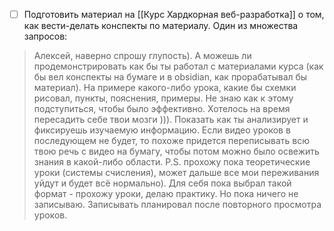 - [ ] Подготовить материал на [[Курс Хардкорная веб-разработка]] о том, как вести-делать конспекты по материалу. Один из множества запросов:

> Алексей, наверно спрошу глупость).
> А можешь ли продемонстрировать как бы ты работал с материалами курса (как бы вел конспекты на бумаге и в obsidian, как прорабатывал бы материал). На примере какого-либо урока, какие бы схемки рисовал, пункты, пояснения, примеры.
> Не знаю как к этому подступиться, чтобы было эффективно. 
> Хотелось на время пересадить себе твои мозги ))). Показать как ты анализирует и фиксируешь изучаемую информацию.
> Если видео уроков в последующем не будет, то похоже придется переписывать всю твою речь с видео на бумагу, чтобы потом можно было освежить знания в какой-либо области. 
> P.S. прохожу пока теоретические уроки (системы счисления), может дальше все мои переживания уйдут и будет всё нормально).
> Для себя пока выбрал такой формат - прохожу уроки, делаю практику. Но пока ничего не записываю. Записывать планировал после повторного просмотра уроков.



